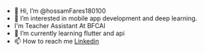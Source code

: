 - 👋 Hi, I’m @hossamFares180100
- 👀 I’m interested in mobile app development and deep learning.
- I'm Teacher Assistant At BFCAI
- 🌱 I’m currently learning flutter and api
- 📫 How to reach me [Linkedin](http://www.linkedin.com/in/hossam-fares-452a802a6)

<!---
hossamFares180100/hossamFares180100 is a ✨ special ✨ repository because its `README.md` (this file) appears on your GitHub profile.
You can click the Preview link to take a look at your changes.
--->
